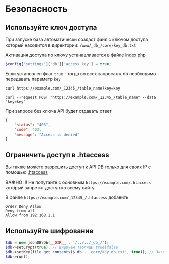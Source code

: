 # Безопасность

## Используйте ключ доступа

При запуске база автоматически создаст файл с ключом доступа который находится в директории: `/www/_db_/core/key_db.txt`

Активация доступа по ключу устанавливается в файле [index.php](https://github.com/pllano/api-json-db/blob/master/api/index.php)

```php
$config['settings']['db']['access_key'] = true;
```

Если установлен флаг `true` - тогда во всех запросах к db необходимо передавать параметр `key`

`curl https://example.com/_12345_/table_name?key=key`

`curl --request POST "https://example.com/_12345_/table_name" --data "key=key"`

При запросе без ключа API будет отдавать ответ

```json
{
    "status": "403",
    "code": 403,
    "message": "Access is denied"
}
```

## Ограничить доступ в .htaccess

Вы также можете разрешить доступ к API DB только для своих IP с помощью [.htaccess](https://github.com/pllano/api-json-db/blob/master/api/.htaccess)

ВАЖНО !!! Не попутайте с основным `https://example.com/.htaccess` который запретит доступ ко всему сайту

В файле `https://example.com/_12345_/.htaccess` добавить

```
Order Deny,Allow
Deny from all
Allow from 192.168.1.1
```

## Используйте шифрование

```php
$db = new jsonDB\Db(__DIR__ . '/../../_db_/');
$db->setCrypt(true); // Шифруем таблицы true|false
$db->setKey(file_get_contents($_db . 'core/key_db.txt', true)); // Загружаем ключ шифрования
$db->run();
```
